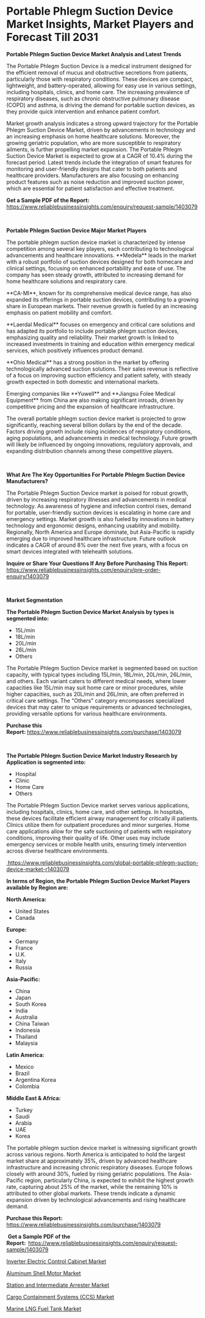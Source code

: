 <p><h1>Portable Phlegm Suction Device Market Insights, Market Players and Forecast Till 2031</h1></p><p><strong>Portable Phlegm Suction Device Market Analysis and Latest Trends</strong></p>
<p><p>The Portable Phlegm Suction Device is a medical instrument designed for the efficient removal of mucus and obstructive secretions from patients, particularly those with respiratory conditions. These devices are compact, lightweight, and battery-operated, allowing for easy use in various settings, including hospitals, clinics, and home care. The increasing prevalence of respiratory diseases, such as chronic obstructive pulmonary disease (COPD) and asthma, is driving the demand for portable suction devices, as they provide quick intervention and enhance patient comfort.</p><p>Market growth analysis indicates a strong upward trajectory for the Portable Phlegm Suction Device Market, driven by advancements in technology and an increasing emphasis on home healthcare solutions. Moreover, the growing geriatric population, who are more susceptible to respiratory ailments, is further propelling market expansion. The Portable Phlegm Suction Device Market is expected to grow at a CAGR of 10.4% during the forecast period. Latest trends include the integration of smart features for monitoring and user-friendly designs that cater to both patients and healthcare providers. Manufacturers are also focusing on enhancing product features such as noise reduction and improved suction power, which are essential for patient satisfaction and effective treatment.</p></p>
<p><strong>Get a Sample PDF of the Report:&nbsp;</strong> <a href="https://www.reliablebusinessinsights.com/enquiry/request-sample/1403079?utm_campaign=1781&utm_medium=2&utm_source=Github&utm_content=ia&utm_term=23102024&utm_id=portable-phlegm-suction-device">https://www.reliablebusinessinsights.com/enquiry/request-sample/1403079</a></p>
<p>&nbsp;</p>
<p><strong>Portable Phlegm Suction Device Major Market Players</strong></p>
<p><p>The portable phlegm suction device market is characterized by intense competition among several key players, each contributing to technological advancements and healthcare innovations. **Medela** leads in the market with a robust portfolio of suction devices designed for both homecare and clinical settings, focusing on enhanced portability and ease of use. The company has seen steady growth, attributed to increasing demand for home healthcare solutions and respiratory care.</p><p>**CA-MI**, known for its comprehensive medical device range, has also expanded its offerings in portable suction devices, contributing to a growing share in European markets. Their revenue growth is fueled by an increasing emphasis on patient mobility and comfort.</p><p>**Laerdal Medical** focuses on emergency and critical care solutions and has adapted its portfolio to include portable phlegm suction devices, emphasizing quality and reliability. Their market growth is linked to increased investments in training and education within emergency medical services, which positively influences product demand.</p><p>**Ohio Medical** has a strong position in the market by offering technologically advanced suction solutions. Their sales revenue is reflective of a focus on improving suction efficiency and patient safety, with steady growth expected in both domestic and international markets.</p><p>Emerging companies like **Yuwell** and **Jiangsu Folee Medical Equipment** from China are also making significant inroads, driven by competitive pricing and the expansion of healthcare infrastructure.</p><p>The overall portable phlegm suction device market is projected to grow significantly, reaching several billion dollars by the end of the decade. Factors driving growth include rising incidences of respiratory conditions, aging populations, and advancements in medical technology. Future growth will likely be influenced by ongoing innovations, regulatory approvals, and expanding distribution channels among these competitive players.</p></p>
<p>&nbsp;</p>
<p><strong>What Are The Key Opportunities For Portable Phlegm Suction Device Manufacturers?</strong></p>
<p><p>The Portable Phlegm Suction Device market is poised for robust growth, driven by increasing respiratory illnesses and advancements in medical technology. As awareness of hygiene and infection control rises, demand for portable, user-friendly suction devices is escalating in home care and emergency settings. Market growth is also fueled by innovations in battery technology and ergonomic designs, enhancing usability and mobility. Regionally, North America and Europe dominate, but Asia-Pacific is rapidly emerging due to improved healthcare infrastructure. Future outlook indicates a CAGR of around 8% over the next five years, with a focus on smart devices integrated with telehealth solutions.</p></p>
<p><strong>Inquire or Share Your Questions If Any Before Purchasing This Report:</strong> <a href="https://www.reliablebusinessinsights.com/enquiry/pre-order-enquiry/1403079?utm_campaign=1781&utm_medium=2&utm_source=Github&utm_content=ia&utm_term=23102024&utm_id=portable-phlegm-suction-device">https://www.reliablebusinessinsights.com/enquiry/pre-order-enquiry/1403079</a></p>
<p>&nbsp;</p>
<p><strong>Market Segmentation</strong></p>
<p><strong>The Portable Phlegm Suction Device Market Analysis by types is segmented into:</strong></p>
<p><ul><li>15L/min</li><li>18L/min</li><li>20L/min</li><li>26L/min</li><li>Others</li></ul></p>
<p><p>The Portable Phlegm Suction Device market is segmented based on suction capacity, with typical types including 15L/min, 18L/min, 20L/min, 26L/min, and others. Each variant caters to different medical needs, where lower capacities like 15L/min may suit home care or minor procedures, while higher capacities, such as 20L/min and 26L/min, are often preferred in critical care settings. The "Others" category encompasses specialized devices that may cater to unique requirements or advanced technologies, providing versatile options for various healthcare environments.</p></p>
<p><strong>Purchase this Report:&nbsp;</strong><a href="https://www.reliablebusinessinsights.com/purchase/1403079?utm_campaign=1781&utm_medium=2&utm_source=Github&utm_content=ia&utm_term=23102024&utm_id=portable-phlegm-suction-device">https://www.reliablebusinessinsights.com/purchase/1403079</a></p>
<p>&nbsp;</p>
<p><strong>The Portable Phlegm Suction Device Market Industry Research by Application is segmented into:</strong></p>
<p><ul><li>Hospital</li><li>Clinic</li><li>Home Care</li><li>Others</li></ul></p>
<p><p>The Portable Phlegm Suction Device market serves various applications, including hospitals, clinics, home care, and other settings. In hospitals, these devices facilitate efficient airway management for critically ill patients. Clinics utilize them for outpatient procedures and minor surgeries. Home care applications allow for the safe suctioning of patients with respiratory conditions, improving their quality of life. Other uses may include emergency services or mobile health units, ensuring timely intervention across diverse healthcare environments.</p></p>
<p><a href="https://www.reliablebusinessinsights.com/global-portable-phlegm-suction-device-market-r1403079?utm_campaign=1781&utm_medium=2&utm_source=Github&utm_content=ia&utm_term=23102024&utm_id=portable-phlegm-suction-device">&nbsp;https://www.reliablebusinessinsights.com/global-portable-phlegm-suction-device-market-r1403079</a></p>
<p><strong>In terms of Region, the Portable Phlegm Suction Device Market Players available by Region are:</strong></p>
<p>
    <p> <strong> North America: </strong>
        <ul>
            <li>United States</li>
            <li>Canada</li>
        </ul>
        </p> 
    <p> <strong> Europe: </strong>
        <ul>
            <li>Germany</li>
            <li>France</li>
            <li>U.K.</li>
            <li>Italy</li>
            <li>Russia</li>
        </ul>
        </p> 
    <p> <strong> Asia-Pacific: </strong>
        <ul>
            <li>China</li>
            <li>Japan</li>
            <li>South Korea</li>
            <li>India</li>
            <li>Australia</li>
            <li>China Taiwan</li>
            <li>Indonesia</li>
            <li>Thailand</li>
            <li>Malaysia</li>
        </ul>
        </p> 
    <p> <strong> Latin America: </strong>
        <ul>
            <li>Mexico</li>
            <li>Brazil</li>
            <li>Argentina Korea</li>
            <li>Colombia</li>
        </ul>
        </p> 
    <p> <strong> Middle East & Africa: </strong>
        <ul>
            <li>Turkey</li>
            <li>Saudi</li>
            <li>Arabia</li>
            <li>UAE</li>
            <li>Korea</li>
        </ul>
    </p>
    </p>
<p><p>The portable phlegm suction device market is witnessing significant growth across various regions. North America is anticipated to hold the largest market share at approximately 35%, driven by advanced healthcare infrastructure and increasing chronic respiratory diseases. Europe follows closely with around 30%, fueled by rising geriatric populations. The Asia-Pacific region, particularly China, is expected to exhibit the highest growth rate, capturing about 25% of the market, while the remaining 10% is attributed to other global markets. These trends indicate a dynamic expansion driven by technological advancements and rising healthcare demand.</p></p>
<p><strong>Purchase this Report: </strong><a href="https://www.reliablebusinessinsights.com/purchase/1403079?utm_campaign=1781&utm_medium=2&utm_source=Github&utm_content=ia&utm_term=23102024&utm_id=portable-phlegm-suction-device">https://www.reliablebusinessinsights.com/purchase/1403079</a></p>
<p>&nbsp;<strong>Get a Sample PDF of the Report:&nbsp;&nbsp;</strong><a href="https://www.reliablebusinessinsights.com/enquiry/request-sample/1403079?utm_campaign=1781&utm_medium=2&utm_source=Github&utm_content=ia&utm_term=23102024&utm_id=portable-phlegm-suction-device">https://www.reliablebusinessinsights.com/enquiry/request-sample/1403079</a></p>
<p><strong></strong></p>
<p><p><a href="https://www.linkedin.com/pulse/decoding-inverter-electric-control-cabinet-industry-dynamics-xgxwe?utm_campaign=1781&utm_medium=2&utm_source=Github&utm_content=ia&utm_term=23102024&utm_id=portable-phlegm-suction-device">Inverter Electric Control Cabinet Market</a></p><p><a href="https://www.linkedin.com/pulse/global-aluminum-shell-motor-market-focus-application-end-use-tpgge?utm_campaign=1781&utm_medium=2&utm_source=Github&utm_content=ia&utm_term=23102024&utm_id=portable-phlegm-suction-device">Aluminum Shell Motor Market</a></p><p><a href="https://www.linkedin.com/pulse/global-station-intermediate-arrester-market-opportunities-wvz2e?utm_campaign=1781&utm_medium=2&utm_source=Github&utm_content=ia&utm_term=23102024&utm_id=portable-phlegm-suction-device">Station and Intermediate Arrester Market</a></p><p><a href="https://www.linkedin.com/pulse/sustainability-trends-cargo-containment-systems-ccs-industry-ofb3e?utm_campaign=1781&utm_medium=2&utm_source=Github&utm_content=ia&utm_term=23102024&utm_id=portable-phlegm-suction-device">Cargo Containment Systems (CCS) Market</a></p><p><a href="https://www.linkedin.com/pulse/exploring-marine-lng-fuel-tank-market-dynamics-global-trends-spjqe?utm_campaign=1781&utm_medium=2&utm_source=Github&utm_content=ia&utm_term=23102024&utm_id=portable-phlegm-suction-device">Marine LNG Fuel Tank Market</a></p></p>